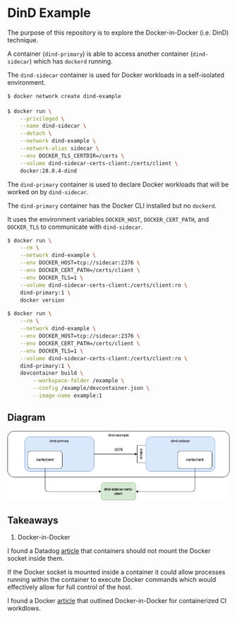 # DinD Example

The purpose of this repository is to explore the Docker-in-Docker (i.e. DinD) technique.

A container (`dind-primary`) is able to access another container (`dind-sidecar`) which has `dockerd` running.

The `dind-sidecar` container is used for Docker workloads in a self-isolated environment.

```bash
$ docker network create dind-example

$ docker run \
    --privileged \
    --name dind-sidecar \
    --detach \
    --network dind-example \
    --network-alias sidecar \
    --env DOCKER_TLS_CERTDIR=/certs \
    --volume dind-sidecar-certs-client:/certs/client \
    docker:28.0.4-dind
```

The `dind-primary` container is used to declare Docker workloads that will be worked on by `dind-sidecar`.

The `dind-primary` container has the Docker CLI installed but no `dockerd`.

It uses the environment variables `DOCKER_HOST`, `DOCKER_CERT_PATH`, and `DOCKER_TLS` to communicate with `dind-sidecar`.

```bash
$ docker run \
    --rm \
    --network dind-example \
    --env DOCKER_HOST=tcp://sidecar:2376 \
    --env DOCKER_CERT_PATH=/certs/client \
    --env DOCKER_TLS=1 \
    --volume dind-sidecar-certs-client:/certs/client:ro \
    dind-primary:1 \
    docker version
```

```bash
$ docker run \
    --rm \
    --network dind-example \
    --env DOCKER_HOST=tcp://sidecar:2376 \
    --env DOCKER_CERT_PATH=/certs/client \
    --env DOCKER_TLS=1 \
    --volume dind-sidecar-certs-client:/certs/client:ro \
    dind-primary:1 \
    devcontainer build \
        --workspace-folder /example \
        --config /example/devcontainer.json \
        --image-name example:1
```

## Diagram

![](./diagram.png)

## Takeaways

1. Docker-in-Docker

I found a Datadog [article](https://docs.datadoghq.com/security/default_rules/cis-docker-1.2.0-5.31/) that containers should not mount the Docker socket inside them.

If the Docker socket is mounted inside a container it could allow processes running within 
the container to execute Docker commands which would effectively allow for full control of 
the host.

I found a Docker [article](https://www.docker.com/resources/docker-in-docker-containerized-ci-workflows-dockercon-2023/#:~:text=Docker%2Din%2DDocker%20is%20a,process%20to%20complete%20the%20behavior.) that outlined Docker-in-Docker for containerized CI workdlows.
